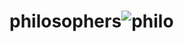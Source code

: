 # philosophers![philo](https://user-images.githubusercontent.com/79366498/154253190-07c68fe1-4bd8-493a-bcd1-26745fae7b5f.gif)
